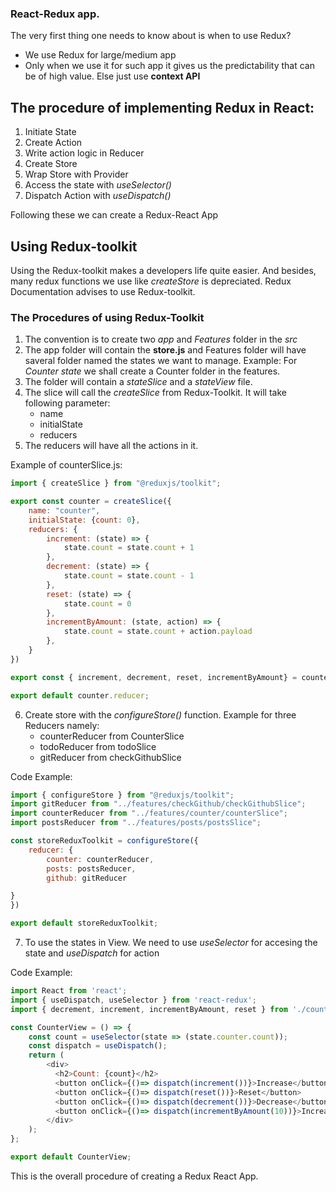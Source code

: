### React-Redux app.

The very first thing one needs to know about is when to use Redux?
- We use Redux for large/medium app
- Only when we use it for such app it gives us the predictability that can be of high value. Else just use **context API**

## The procedure of implementing Redux in React:

1. Initiate State
2. Create Action
3. Write action logic in Reducer
4. Create Store
5. Wrap Store with Provider
6. Access the state with *useSelector()*
7. Dispatch Action with *useDispatch()*

Following these we can create a Redux-React App

## Using Redux-toolkit

Using the Redux-toolkit makes a developers life quite easier. And besides, many redux functions we use like *createStore* is depreciated. Redux Documentation advises to use Redux-toolkit.

### The Procedures of using Redux-Toolkit

1. The convention is to create two *app* and *Features* folder in the *src*
2. The app folder will contain the **store.js** and Features folder will have saveral folder named the states we want to manage.
Example: For *Counter state* we shall create a Counter folder in the features.
3. The folder will contain a *stateSlice* and a *stateView* file.
4. The slice will call the *createSlice* from Redux-Toolkit. It will take following parameter:
    - name
    - initialState
    - reducers
5. The reducers will have all the actions in it.

Example of counterSlice.js:

```js
import { createSlice } from "@reduxjs/toolkit";

export const counter = createSlice({
    name: "counter",
    initialState: {count: 0},
    reducers: {
        increment: (state) => {
            state.count = state.count + 1
        },
        decrement: (state) => {
            state.count = state.count - 1
        },
        reset: (state) => {
            state.count = 0
        },
        incrementByAmount: (state, action) => {
            state.count = state.count + action.payload
        },
    }
})

export const { increment, decrement, reset, incrementByAmount} = counter.actions

export default counter.reducer;
```

6. Create store with the *configureStore()* function. Example for three Reducers namely:
    - counterReducer from CounterSlice
    - todoReducer from todoSlice
    - gitReducer from checkGithubSlice

Code Example:
```js
import { configureStore } from "@reduxjs/toolkit";
import gitReducer from "../features/checkGithub/checkGithubSlice";
import counterReducer from "../features/counter/counterSlice";
import postsReducer from "../features/posts/postsSlice";

const storeReduxToolkit = configureStore({
    reducer: {
        counter: counterReducer,
        posts: postsReducer,
        github: gitReducer

}
})

export default storeReduxToolkit;
```

7. To use the states in View. We need to use *useSelector* for accesing the state and *useDispatch* for action

Code Example:
```js
import React from 'react';
import { useDispatch, useSelector } from 'react-redux';
import { decrement, increment, incrementByAmount, reset } from './counterSlice';

const CounterView = () => {
    const count = useSelector(state => (state.counter.count));
    const dispatch = useDispatch();
    return (
        <div>
          <h2>Count: {count}</h2>
          <button onClick={()=> dispatch(increment())}>Increase</button>
          <button onClick={()=> dispatch(reset())}>Reset</button>
          <button onClick={()=> dispatch(decrement())}>Decrease</button>
          <button onClick={()=> dispatch(incrementByAmount(10))}>Increase By 10</button>
        </div>
    );
};

export default CounterView;
```

This is the overall procedure of creating a Redux React App.